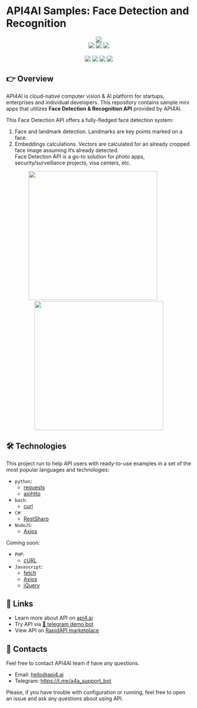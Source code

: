 # API4AI Samples: Face Detection and Recognition

<div align="center">
<a target="_blank" href="https://api4.ai?utm_source=face_analyzer_example_repo&utm_medium=readme&utm_campaign=examples"><img src="https://storage.googleapis.com/api4ai-static/logo/a4a-logo-horizontal-gradient-rectangular-bg-round-glow-small-550.png"/></a>
</div>


<div align="center">
<a target="_blank" href="https://rapidapi.com/api4ai-api4ai-default/api/face-detection14/details"><img src="https://img.shields.io/badge/View%20on%20RapidAPI-gray?logo=octopusdeploy&style=for-the-badge"/></a>
<a target="_blank" href="https://api4.ai/apis/face-analysis?utm_source=face_analyzer_example_repo&utm_medium=readme&utm_campaign=examples"><img src="https://img.shields.io/badge/api4.ai%20platform-fee33c?style=for-the-badge&logo=icloud&logoColor=black"/></a>
<a target="_blank" href="https://t.me/a4a_face_analyzer_bot"><img src="https://img.shields.io/badge/-Telegram%20demo-ddd?logo=telegram&style=for-the-badge"/></a>
<br><br>
<a target="_blank" href="https://www.instagram.com/api4ai"><img src="https://img.shields.io/badge/instagram--blue?style=social&logo=instagram"/></a>
<a target="_blank" href="https://www.facebook.com/api4ai.solutions/"><img src="https://img.shields.io/badge/facebook--blue?style=social&logo=facebook"/></a>
<a target="_blank" href="https://twitter.com/Api4Ai"><img src="https://img.shields.io/badge/twitter--blue?style=social&logo=twitter"/></a>
<a target="_blank" href="https://www.linkedin.com/company/api4ai"><img src="https://img.shields.io/badge/linkedin--blue?style=social&logo=linkedin"/></a>
</div>


## 👉 Overview

API4AI is cloud-native computer vision & AI platform for startups, enterprises and individual developers. This repository contains sample mini apps that utilizes **Face Detection & Recognition API** provided by API4AI.

This Face Detection API offers a fully-fledged face detection system:

1. Face and landmark detection. Landmarks are key points marked on a face.
2. Embeddings calculations. Vectors are calculated for an already cropped face 
   image assuming it’s already detected.  
   Face Detection API is a go-to solution for photo apps, security/surveillance projects, visa centers, etc.

<div align="center">
<img width="350" src="https://storage.googleapis.com/api4ai-static/visuals/face_analysis_1.jpg"/>
&nbsp;&nbsp;&nbsp;&nbsp;&nbsp;&nbsp;&nbsp;
<img width="350" src="https://storage.googleapis.com/api4ai-static/visuals/face_analysis_2.jpg"/>
</div>

## 🛠 Technologies

This project run to help API users with ready-to-use examples in a set of the most popular languages and technologies:

* `python`:
  * [requests](./python/requests/README.md)
  * [aiohttp](./python/aiohttp/README.md)
* `bash`:
  * [curl](./bash/curl/README.md)
* `C#`:
  * [RestSharp](./csharp/restsharp/README.md)
* `NodeJS`:
  * [Axios](./nodejs/axios/README.md)
  
Coming soon:

* `PHP`:
  * [cURL](./php/curl/README.md)
* `Javascript`:
  * [fetch](./js/fetch/README.md)
  * [Axios](./js/axios/README.md)
  * [jQuery](./js/jquery/README.md)


## 🔗 Links

* Learn more about API on [api4.ai](https://api4.ai/docs/face-analysis?utm_source=face_analyzer_example_repo&utm_medium=readme&utm_campaign=examples)
* Try API via [🤖 telegram demo bot](https://t.me/a4a_face_analyzer_bot)
* View API on [RapidAPI marketplace](https://rapidapi.com/api4ai-api4ai-default/api/face-detection14/details)


## 📩 Contacts

Feel free to contact API4AI team if have any questions.

* Email: hello@api4.ai
* Telegram: https://t.me/a4a_support_bot

Please, if you have trouble with configuration or running, feel free to open an issue and ask any questions about using API.
